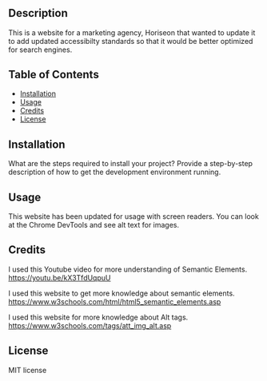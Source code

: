 # <First-Challenge>

## Description

This is a website for a marketing agency, Horiseon that wanted to update it to add updated accessibilty standards so that it would be better optimized for search engines. 

## Table of Contents 

- [Installation](#installation)
- [Usage](#usage)
- [Credits](#credits)
- [License](#license)

## Installation

What are the steps required to install your project? Provide a step-by-step description of how to get the development environment running.

## Usage

This website has been updated for usage with screen readers. You can look at the Chrome DevTools and see alt text for images. 

## Credits
I used this Youtube video for more understanding of Semantic Elements. 
https://youtu.be/kX3TfdUqpuU 

I used this website to get more knowledge about semantic elements. 
https://www.w3schools.com/html/html5_semantic_elements.asp 

I used this website for more knowledge about Alt tags. 
https://www.w3schools.com/tags/att_img_alt.asp 

## License

MIT license
